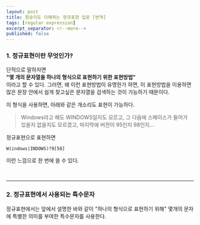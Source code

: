 ```yaml
---
layout: post
title: 원숭이도 이해하는 정규표현 입문 [번역]
tags: [regular expression]
excerpt_separator: <!--more-->
published: false
---
```


### 1. 정규표현이란 무엇인가?
단적으로 말하자면<!--more-->  
**"몇 개의 문자열을 하나의 형식으로 표현하기 위한 표현방법"**  
이라고 할 수 있다. 
그러면, 왜 이런 표현방법이 유명한가 하면, 이 표현방법을 이용하면 많은 문장 안에서 쉽게 찾고싶은 문자열을 검색하는 것이 가능하기 때문이다.

이 형식을 사용하면, 아래와 같은 개소리도 표현이 가능하다.
> Windows라고 해도 WINDOWS일지도 모르고, 그 다음에 스페이스가 들어가 있을지 없을지도 모르겠고, 마지막에 버전이 95인지 98인지...

정규표현으로 표현하면

`W(indows|INDOWS)?9[58]`

이런 느낌으로 한 번에 쓸 수 있다.

<br>

------------------------------------------

### 2. 정규표현에서 사용되는 특수문자
정규표현에서는 앞에서 설명한 바와 같이 "하나의 형식으로 표현하기 위해" 몇개의 문자에 특별한 의미를 부여한 특수문자를 사용한다.
